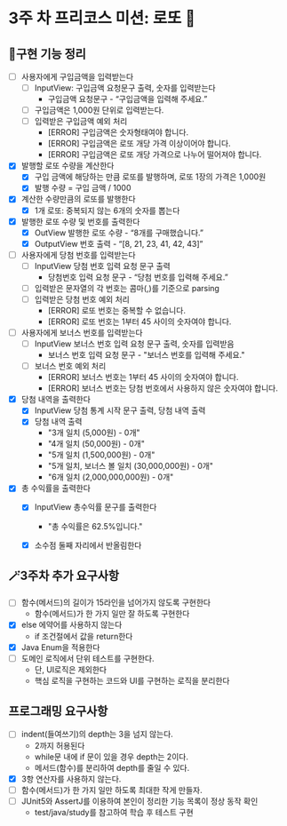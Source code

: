 # 3주 차 프리코스 미션: 로또 🎊

## 📄구현 기능 정리

- [ ] 사용자에게 구입금액을 입력받는다
  - [ ] InputView: 구입금액 요청문구 출력, 숫자를 입력받는다
    - 구입금액 요청문구 - “구입금액을 입력해 주세요.”
  - [ ] 구입금액은 1,000원 단위로 입력받는다.
  - [ ] 입력받은 구입금액 예외 처리
    - [ERROR] 구입금액은 숫자형태여야 합니다.
    - [ERROR] 구입금액은 로또 개당 가격 이상이어야 합니다.
    - [ERROR] 구입금액은 로또 개당 가격으로 나누어 떨어져야 합니다.


-[x] 발행할 로또 수량을 계산한다
  - [x] 구입 금액에 해당하는 만큼 로또를 발행하며, 로또 1장의 가격은 1,000원
  - [x] 발행 수량 = 구입 금액 / 1000

- [x] 계산한 수량만큼의 로또를 발행한다
  - [x] 1개 로또: 중복되지 않는 6개의 숫자를 뽑는다

- [x] 발행한 로또 수량 및 번호를 출력한다
  - [x] OutView 발행한 로또 수량 - “8개를 구매했습니다.”
  - [x] OutputView 번호 출력 - “[8, 21, 23, 41, 42, 43]”

-[ ] 사용자에게 당첨 번호를 입력받는다
  - [ ] InputView  당첨 번호 입력 요청 문구 출력
    - 당첨번호 입력 요청 문구 - “당첨 번호를 입력해 주세요.”
  - [ ] 입력받은 문자열의 각 번호는 콤마(,)를 기준으로 parsing
  - [ ] 입력받은 당첨 번호 예외 처리
    - [ERROR] 로또 번호는 중복할 수 없습니다.
    - [ERROR] 로또 번호는 1부터 45 사이의 숫자여야 합니다.

- [ ] 사용자에게 보너스 번호를 입력받는다
  - [ ] InputView 보너스 번호 입력 요청 문구 출력, 숫자를 입력받음
    - 보너스 번호 입력 요청 문구 - "보너스 번호를 입력해 주세요."
  - [ ] 보너스 번호 예외 처리
    - [ERROR] 보너스 번호는 1부터 45 사이의 숫자여야 합니다.
    - [ERROR] 보너스 번호는 당첨 번호에서 사용하지 않은 숫자여야 합니다.

- [x] 당첨 내역을 출력한다
  - [x] InputView 당첨 통계 시작 문구 출력, 당첨 내역 출력
  - [x] 당첨 내역 출력
    - "3개 일치 (5,000원) - 0개"
    - "4개 일치 (50,000원) - 0개"
    - "5개 일치 (1,500,000원) - 0개"
    - "5개 일치, 보너스 볼 일치 (30,000,000원) - 0개"
    - "6개 일치 (2,000,000,000원) - 0개"

- [x] 총 수익률을 출력한다
  - [x] InputView 총수익률 문구를 출력한다
    - "총 수익률은 62.5%입니다."
  - [x] 소수점 둘째 자리에서 반올림한다


## 🪄3주차 추가 요구사항
-[ ] 함수(메서드)의 길이가 15라인을 넘어가지 않도록 구현한다
  - 함수(메서드)가 한 가지 일만 잘 하도록 구현한다
- [x] else 에약어를 사용하지 않는다
  - if 조건절에서 값을 return한다
- [x] Java Enum을 적용한다
- [ ] 도메인 로직에서 단위 테스트를 구현한다.
  - 단, UI로직은 제외한다
  - 핵심 로직을 구현하는 코드와 UI를 구현하는 로직을 분리한다


## 프로그래밍 요구사항

-[ ] indent(들여쓰기)의 depth는 3을 넘지 않는다.
    - 2까지 허용된다
    - while문 내에 if 문이 있을 경우 depth는 2이다.
    - 메서드(함수)를 분리하여 depth를 줄일 수 있다.
- [x] 3항 연산자를 사용하지 않는다.
- [ ] 함수(메서드)가 한 가지 일만 하도록 최대한 작게 만들자.
- [ ] JUnit5와 AssertJ를 이용하여 본인이 정리한 기능 목록이 정상 동작 확인
    - test/java/study를 참고하여 학습 후 테스트 구현
